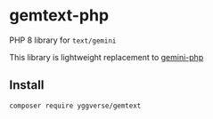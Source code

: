 # gemtext-php

PHP 8 library for `text/gemini`

This library is lightweight replacement to [gemini-php](https://github.com/YGGverse/gemini-php)

## Install

``` bash
composer require yggverse/gemtext
```